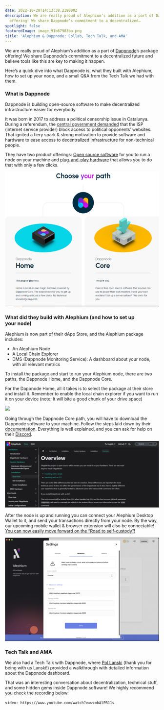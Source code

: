 ```yaml
---
date: 2022-10-28T14:13:38.218000Z
description: We are really proud of Alephium’s addition as a part of Dappnode’s package
  offering! We share Dappnode’s commitment to a decentralized…
spotlight: false
featuredImage: image_91b67983ba.png
title: 'Alephium & Dappnode: Collab, Tech Talk, and AMA'
---
```


We are really proud of Alephium’s addition as a part of <a href="https://www.dappnode.io/" >Dappnode</a>’s package offering! We share Dappnode’s commitment to a decentralized future and believe tools like this are key to making it happen.

Here’s a quick dive into what Dappnode is, what they built with Alephium, how to set up your node, and a small Q&A from the Tech Talk we had with them.

### What is Dappnode

Dappnode is building open-source software to make decentralized infrastructure easier for everybody.

It was born in 2017 to address a political censorship issue in Catalunya. During a referendum, the <a href="https://www.independent.co.uk/news/world/europe/catalan-independence-referendum-spain-websites-blocked-spanish-constitution-votes-a7971751.html" >central government demanded</a> that the ISP (internet service provider) block access to political opponents’ websites. That ignited a fiery spark & strong motivation to provide software and hardware to ease access to decentralized infrastructure for non-technical people.

They have two product offerings: <a href="https://docs.dappnode.io/" >Open source software</a> for you to run a node on your machine and <a href="https://www.dappnode.io/collections/frontpage" >plug-and-play hardware</a> that allows you to do that with only a few clicks.

![](image_290b718e45.jpg)

### What did they build with Alephium (and how to set up your node)

Alephium is now part of their dApp Store, and the Alephium package includes:

- An Alephium Node
- A Local Chain Explorer
- DMS (Dappnode Monitoring Service): A dashboard about your node, with all relevant metrics

To install the package and start to run your Alephium node, there are two paths, the Dappnode Home, and the Dappnode Core.

For the Dappnode Home, all it takes is to select the package at their store and install it. Remember to enable the local chain explorer if you want to run it on your device (note: It will bite a good chunk of your drive space)

![](image_98b926b87f.jpg)

Going through the Dappnode Core path, you will have to download the Dappnode software to your machine. Follow the steps laid down by their <a href="https://docs.dappnode.io/get-started/installation/custom-hardware/installation/overview" >documentation</a>. Everything is well explained, and you can ask for help on their <a href="https://discord.com/invite/c28an8dA5k" >Discord</a>.

![](image_e0ed2b9423.jpg)

After the node is up and running you can connect your Alephium Desktop Wallet to it, and send your transactions directly from your node. By the way, our upcoming mobile wallet & browser extension will also be connectable! <a href="/news/post/ttxoo-2-the-road-to-self-custody-cfea4ae89444" >You can now easily move forward on the “Road to self-custody”!</a>

![](image_ca1cac4237.jpg)

### Tech Talk and AMA

We also had a Tech Talk with Dappnode, where <a href="https://medium.com/@pol.lanski"  rel="noopener noreferrer">Pol Lanski</a> (thank you for being with us Lanski!) provided a walkthrough with detailed information about the Dappnode dashboard.

That was an interesting conversation about decentralization, technical stuff, and some hidden gems inside Dappnode software! We highly recommend you check the recording below:

`video: https://www.youtube.com/watch?v=wzobAlPR11s`
